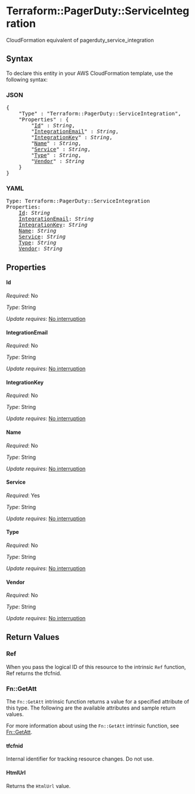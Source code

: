 # Terraform::PagerDuty::ServiceIntegration

CloudFormation equivalent of pagerduty_service_integration

## Syntax

To declare this entity in your AWS CloudFormation template, use the following syntax:

### JSON

<pre>
{
    "Type" : "Terraform::PagerDuty::ServiceIntegration",
    "Properties" : {
        "<a href="#id" title="Id">Id</a>" : <i>String</i>,
        "<a href="#integrationemail" title="IntegrationEmail">IntegrationEmail</a>" : <i>String</i>,
        "<a href="#integrationkey" title="IntegrationKey">IntegrationKey</a>" : <i>String</i>,
        "<a href="#name" title="Name">Name</a>" : <i>String</i>,
        "<a href="#service" title="Service">Service</a>" : <i>String</i>,
        "<a href="#type" title="Type">Type</a>" : <i>String</i>,
        "<a href="#vendor" title="Vendor">Vendor</a>" : <i>String</i>
    }
}
</pre>

### YAML

<pre>
Type: Terraform::PagerDuty::ServiceIntegration
Properties:
    <a href="#id" title="Id">Id</a>: <i>String</i>
    <a href="#integrationemail" title="IntegrationEmail">IntegrationEmail</a>: <i>String</i>
    <a href="#integrationkey" title="IntegrationKey">IntegrationKey</a>: <i>String</i>
    <a href="#name" title="Name">Name</a>: <i>String</i>
    <a href="#service" title="Service">Service</a>: <i>String</i>
    <a href="#type" title="Type">Type</a>: <i>String</i>
    <a href="#vendor" title="Vendor">Vendor</a>: <i>String</i>
</pre>

## Properties

#### Id

_Required_: No

_Type_: String

_Update requires_: [No interruption](https://docs.aws.amazon.com/AWSCloudFormation/latest/UserGuide/using-cfn-updating-stacks-update-behaviors.html#update-no-interrupt)

#### IntegrationEmail

_Required_: No

_Type_: String

_Update requires_: [No interruption](https://docs.aws.amazon.com/AWSCloudFormation/latest/UserGuide/using-cfn-updating-stacks-update-behaviors.html#update-no-interrupt)

#### IntegrationKey

_Required_: No

_Type_: String

_Update requires_: [No interruption](https://docs.aws.amazon.com/AWSCloudFormation/latest/UserGuide/using-cfn-updating-stacks-update-behaviors.html#update-no-interrupt)

#### Name

_Required_: No

_Type_: String

_Update requires_: [No interruption](https://docs.aws.amazon.com/AWSCloudFormation/latest/UserGuide/using-cfn-updating-stacks-update-behaviors.html#update-no-interrupt)

#### Service

_Required_: Yes

_Type_: String

_Update requires_: [No interruption](https://docs.aws.amazon.com/AWSCloudFormation/latest/UserGuide/using-cfn-updating-stacks-update-behaviors.html#update-no-interrupt)

#### Type

_Required_: No

_Type_: String

_Update requires_: [No interruption](https://docs.aws.amazon.com/AWSCloudFormation/latest/UserGuide/using-cfn-updating-stacks-update-behaviors.html#update-no-interrupt)

#### Vendor

_Required_: No

_Type_: String

_Update requires_: [No interruption](https://docs.aws.amazon.com/AWSCloudFormation/latest/UserGuide/using-cfn-updating-stacks-update-behaviors.html#update-no-interrupt)

## Return Values

### Ref

When you pass the logical ID of this resource to the intrinsic `Ref` function, Ref returns the tfcfnid.

### Fn::GetAtt

The `Fn::GetAtt` intrinsic function returns a value for a specified attribute of this type. The following are the available attributes and sample return values.

For more information about using the `Fn::GetAtt` intrinsic function, see [Fn::GetAtt](https://docs.aws.amazon.com/AWSCloudFormation/latest/UserGuide/intrinsic-function-reference-getatt.html).

#### tfcfnid

Internal identifier for tracking resource changes. Do not use.

#### HtmlUrl

Returns the <code>HtmlUrl</code> value.

